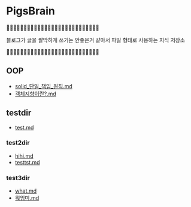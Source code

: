 # PigsBrain
🐗🚨🐗🚨🐗🚨🐗🚨🐗🚨🐗🚨🐗🚨🐗🚨🐗🚨🐗🚨🐗🚨🐗🚨🐗🚨🐗

블로그가 글을 짤막하게 쓰기는 안좋은거 같아서 파일 형태로 사용하는 지식 저장소

🐗🚨🐗🚨🐗🚨🐗🚨🐗🚨🐗🚨🐗🚨🐗🚨🐗🚨🐗🚨🐗🚨🐗🚨🐗🚨🐗



## OOP
- [solid_단일_책임_원칙.md](https://github.com/2chang5/PigsBrain/tree/main/docs/OOP/solid_단일_책임_원칙.md)
- [객체지향이란?.md](https://github.com/2chang5/PigsBrain/tree/main/docs/OOP/객체지향이란?.md)



## testdir
- [test.md](https://github.com/2chang5/PigsBrain/tree/main/docs/testdir/test.md)
### test2dir
- [hihi.md](https://github.com/2chang5/PigsBrain/tree/main/docs/testdir/test2dir/hihi.md)
- [testtst.md](https://github.com/2chang5/PigsBrain/tree/main/docs/testdir/test2dir/testtst.md)
### test3dir
- [what.md](https://github.com/2chang5/PigsBrain/tree/main/docs/testdir/test3dir/what.md)
- [뭐임미.md](https://github.com/2chang5/PigsBrain/tree/main/docs/testdir/뭐임미.md)



